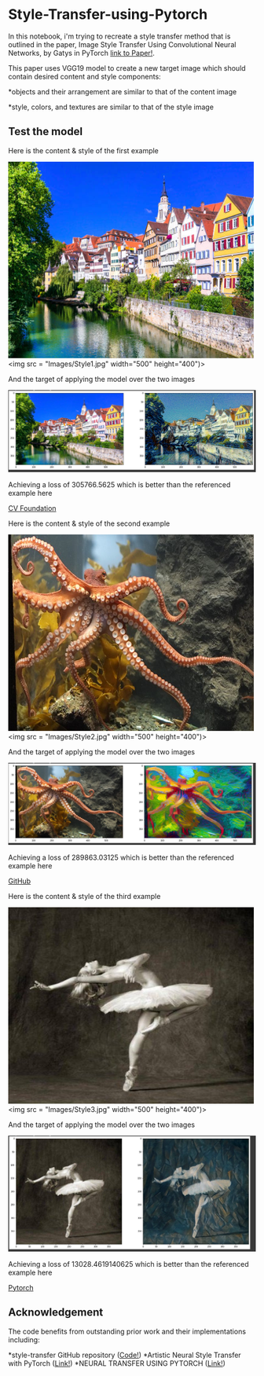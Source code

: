 # Style-Transfer-using-Pytorch
In this notebook, i'm trying to recreate a style transfer method that is outlined in the paper, Image Style Transfer Using Convolutional Neural Networks, by Gatys in PyTorch
[link to Paper!](https://www.cv-foundation.org/openaccess/content_cvpr_2016/papers/Gatys_Image_Style_Transfer_CVPR_2016_paper.pdf).

This paper uses VGG19 model to create a new target image which should contain desired content and style components:

*objects and their arrangement are similar to that of the content image

*style, colors, and textures are similar to that of the style image

## Test the model

Here is the content & style of the first example

<img src = "Images/Content1.jpg" width="500" height="400"> <img src = "Images/Style1.jpg" width="500" height="400")>

And the target of applying the model over the two images

![Target1](Images/Target1.PNG?raw=true "Target images 1")

Achieving a loss of 305766.5625 which is better than the referenced example here 

[CV Foundation](https://www.cv-foundation.org/openaccess/content_cvpr_2016/papers/Gatys_Image_Style_Transfer_CVPR_2016_paper.pdf)

Here is the content & style of the second example

<img src = "Images/Content2.jpg" width="500" height="400"> <img src = "Images/Style2.jpg" width="500" height="400")>

And the target of applying the model over the two images

![Target2](Images/Target2.PNG?raw=true "Target images 2")

Achieving a loss of 289863.03125 which is better than the referenced example here 

[GitHub](https://github.com/udacity/deep-learning-v2-pytorch/blob/master/style-transfer/Style_Transfer_Solution.ipynb)

Here is the content & style of the third example

<img src = "Images/Content3.jpg" width="500" height="400"> <img src = "Images/Style3.jpg" width="500" height="400")>

And the target of applying the model over the two images

![Target3](Images/Target3.PNG?raw=true "Target images 3")

Achieving a loss of 13028.4619140625 which is better than the referenced example here 

[Pytorch](https://pytorch.org/tutorials/advanced/neural_style_tutorial.html)

## Acknowledgement

The code benefits from outstanding prior work and their implementations including:

*style-transfer GitHub repository   ([Code!](https://github.com/udacity/deep-learning-v2-pytorch/blob/master/style-transfer/Style_Transfer_Solution.ipynb))
*Artistic Neural Style Transfer with PyTorch ([Link!](https://www.pluralsight.com/guides/artistic-neural-style-transfer-with-pytorch))
*NEURAL TRANSFER USING PYTORCH  ([Link!](https://pytorch.org/tutorials/advanced/neural_style_tutorial.html))
